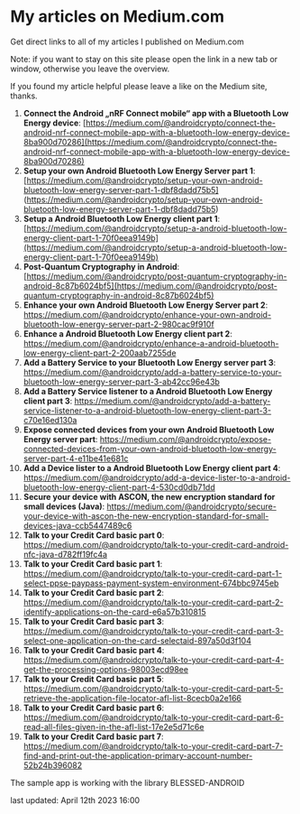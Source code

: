 # My articles on Medium.com

Get direct links to all of my articles I published on Medium.com

Note: if you want to stay on this site please open the link in a new tab or window, otherwise you leave the overview.

If you found my article helpful please leave a like on the Medium site, thanks.

1) **Connect the Android „nRF Connect mobile“ app with a Bluetooth Low Energy device**: [https://medium.com/@androidcrypto/connect-the-android-nrf-connect-mobile-app-with-a-bluetooth-low-energy-device-8ba900d70286](https://medium.com/@androidcrypto/connect-the-android-nrf-connect-mobile-app-with-a-bluetooth-low-energy-device-8ba900d70286)
2) **Setup your own Android Bluetooth Low Energy Server part 1**: [https://medium.com/@androidcrypto/setup-your-own-android-bluetooth-low-energy-server-part-1-dbf8dadd75b5] (https://medium.com/@androidcrypto/setup-your-own-android-bluetooth-low-energy-server-part-1-dbf8dadd75b5)
3) **Setup a Android Bluetooth Low Energy client part 1**: [https://medium.com/@androidcrypto/setup-a-android-bluetooth-low-energy-client-part-1-70f0eea9149b](https://medium.com/@androidcrypto/setup-a-android-bluetooth-low-energy-client-part-1-70f0eea9149b)
4) **Post-Quantum Cryptography in Android**: [https://medium.com/@androidcrypto/post-quantum-cryptography-in-android-8c87b6024bf5](https://medium.com/@androidcrypto/post-quantum-cryptography-in-android-8c87b6024bf5)
5) **Enhance your own Android Bluetooth Low Energy Server part 2**: https://medium.com/@androidcrypto/enhance-your-own-android-bluetooth-low-energy-server-part-2-980cac9f910f
6) **Enhance a Android Bluetooth Low Energy client part 2**: https://medium.com/@androidcrypto/enhance-a-android-bluetooth-low-energy-client-part-2-200aab7255de
7) **Add a Battery Service to your Bluetooth Low Energy server part 3**: https://medium.com/@androidcrypto/add-a-battery-service-to-your-bluetooth-low-energy-server-part-3-ab42cc96e43b
8) **Add a Battery Service listener to a Android Bluetooth Low Energy client part 3**: https://medium.com/@androidcrypto/add-a-battery-service-listener-to-a-android-bluetooth-low-energy-client-part-3-c70e16ed130a
9) **Expose connected devices from your own Android Bluetooth Low Energy server part**: https://medium.com/@androidcrypto/expose-connected-devices-from-your-own-android-bluetooth-low-energy-server-part-4-e11be41e681c 
10) **Add a Device lister to a Android Bluetooth Low Energy client part 4**: https://medium.com/@androidcrypto/add-a-device-lister-to-a-android-bluetooth-low-energy-client-part-4-530cd0db71dd
11) **Secure your device with ASCON, the new encryption standard for small devices (Java)**: https://medium.com/@androidcrypto/secure-your-device-with-ascon-the-new-encryption-standard-for-small-devices-java-ccb5447489c6
12) **Talk to your Credit Card basic part 0**: https://medium.com/@androidcrypto/talk-to-your-credit-card-android-nfc-java-d782ff19fc4a
13) **Talk to your Credit Card basic part 1**: https://medium.com/@androidcrypto/talk-to-your-credit-card-part-1-select-ppse-paypass-payment-system-environment-674bbc9745eb
14) **Talk to your Credit Card basic part 2**: https://medium.com/@androidcrypto/talk-to-your-credit-card-part-2-identify-applications-on-the-card-e6a57b310815
15) **Talk to your Credit Card basic part 3**: https://medium.com/@androidcrypto/talk-to-your-credit-card-part-3-select-one-application-on-the-card-selectaid-897a50d3f104
16) **Talk to your Credit Card basic part 4**: https://medium.com/@androidcrypto/talk-to-your-credit-card-part-4-get-the-processing-options-98003ecd98ee
17) **Talk to your Credit Card basic part 5**: https://medium.com/@androidcrypto/talk-to-your-credit-card-part-5-retrieve-the-application-file-locator-afl-list-8cecb0a2e166
18) **Talk to your Credit Card basic part 6**: https://medium.com/@androidcrypto/talk-to-your-credit-card-part-6-read-all-files-given-in-the-afl-list-17e2e5d71c6e
19) **Talk to your Credit Card basic part 7**: https://medium.com/@androidcrypto/talk-to-your-credit-card-part-7-find-and-print-out-the-application-primary-account-number-52b24b396082



The sample app is working with the library BLESSED-ANDROID


last updated: April 12th 2023 16:00

